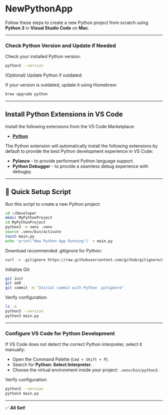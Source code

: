 # NewPythonApp

Follow these steps to create a new Python project from scratch using **Python 3** in **Visual Studio Code** on **Mac**.

---

### Check Python Version and Update if Needed

Check your installed Python version:
```bash
python3 --version
```
(Optional) Update Python if outdated:

If your version is outdated, update it using Homebrew:
```bash
brew upgrade python
```

---

## Install Python Extensions in VS Code

Install the following extensions from the VS Code Marketplace:

- **[Python](https://marketplace.visualstudio.com/items?itemName=ms-python.python)**

The Python extension will automatically install the following extensions by default to provide the best Python development experience in VS Code:

- **Pylance** - to provide performant Python language support.
- **Python Debugger** - to provide a seamless debug experience with debugpy.

---

## 🚀 Quick Setup Script
Run this script to create a new Python project:
```bash
cd ~/Developer              
mkdir MyPythonProject       
cd MyPythonProject          
python3 -m venv .venv       
source .venv/bin/activate   
touch main.py               
echo 'print("New Python App Running")' > main.py  
```
Download recommended .gitignore for Python:
```bash
curl -o .gitignore https://raw.githubusercontent.com/github/gitignore/main/Python.gitignore 
``` 

Initialize Git:
```bash
git init
git add .
git commit -m "Initial commit with Python .gitignore"
```

Verify configuration:
```bash
ls -a
python3 --version
python3 main.py
```

---

### Configure VS Code for Python Development
If VS Code does not detect the correct Python interpreter, select it manually:
- Open the Command Palette (`Cmd + Shift + P`).
- Search for **Python: Select Interpreter**.
- Choose the virtual environment inside your project: `.venv/bin/python3`.

Verify configuration:
```bash
python3 --version
python3 main.py
```

---


✅ **All Set!**
